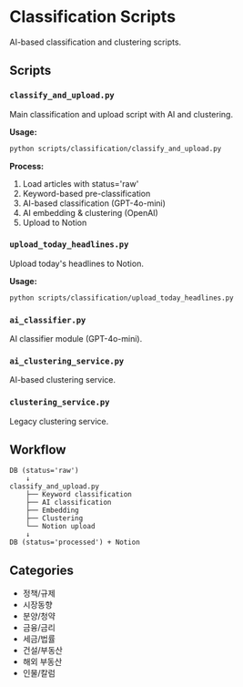 # Classification Scripts

AI-based classification and clustering scripts.

## Scripts

### `classify_and_upload.py`

Main classification and upload script with AI and clustering.

**Usage:**

```bash
python scripts/classification/classify_and_upload.py
```

**Process:**
1. Load articles with status='raw'
2. Keyword-based pre-classification
3. AI-based classification (GPT-4o-mini)
4. AI embedding & clustering (OpenAI)
5. Upload to Notion

### `upload_today_headlines.py`

Upload today's headlines to Notion.

**Usage:**

```bash
python scripts/classification/upload_today_headlines.py
```

### `ai_classifier.py`

AI classifier module (GPT-4o-mini).

### `ai_clustering_service.py`

AI-based clustering service.

### `clustering_service.py`

Legacy clustering service.

## Workflow

```
DB (status='raw')
    ↓
classify_and_upload.py
    ├── Keyword classification
    ├── AI classification
    ├── Embedding
    ├── Clustering
    └── Notion upload
    ↓
DB (status='processed') + Notion
```

## Categories

- 정책/규제
- 시장동향
- 분양/청약
- 금융/금리
- 세금/법률
- 건설/부동산
- 해외 부동산
- 인물/칼럼
